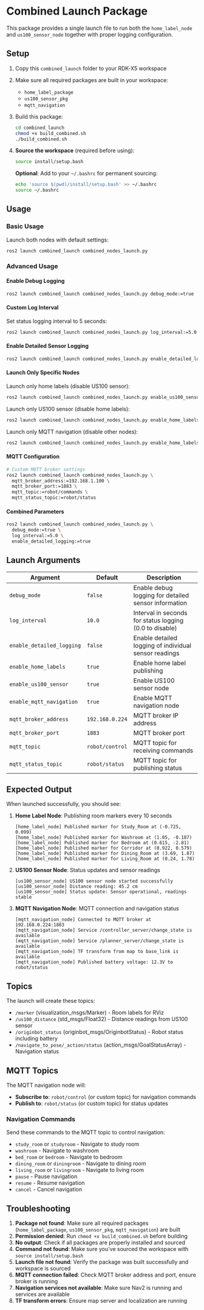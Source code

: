 # Combined Launch Package

This package provides a single launch file to run both the `home_label_node` and `us100_sensor_node` together with proper logging configuration.

## Setup

1. Copy this `combined_launch` folder to your RDK-X5 workspace
2. Make sure all required packages are built in your workspace:
   - `home_label_package`
   - `us100_sensor_pkg`
   - `mqtt_navigation`
3. Build this package:
   ```bash
   cd combined_launch
   chmod +x build_combined.sh
   ./build_combined.sh
   ```
4. **Source the workspace** (required before using):
   ```bash
   source install/setup.bash
   ```
   
   **Optional**: Add to your `~/.bashrc` for permanent sourcing:
   ```bash
   echo 'source $(pwd)/install/setup.bash' >> ~/.bashrc
   source ~/.bashrc
   ```

## Usage

### Basic Usage
Launch both nodes with default settings:
```bash
ros2 launch combined_launch combined_nodes_launch.py
```

### Advanced Usage

#### Enable Debug Logging
```bash
ros2 launch combined_launch combined_nodes_launch.py debug_mode:=true
```

#### Custom Log Interval
Set status logging interval to 5 seconds:
```bash
ros2 launch combined_launch combined_nodes_launch.py log_interval:=5.0
```

#### Enable Detailed Sensor Logging
```bash
ros2 launch combined_launch combined_nodes_launch.py enable_detailed_logging:=true
```

#### Launch Only Specific Nodes
Launch only home labels (disable US100 sensor):
```bash
ros2 launch combined_launch combined_nodes_launch.py enable_us100_sensor:=false
```

Launch only US100 sensor (disable home labels):
```bash
ros2 launch combined_launch combined_nodes_launch.py enable_home_labels:=false
```

Launch only MQTT navigation (disable other nodes):
```bash
ros2 launch combined_launch combined_nodes_launch.py enable_home_labels:=false enable_us100_sensor:=false
```

#### MQTT Configuration
```bash
# Custom MQTT broker settings
ros2 launch combined_launch combined_nodes_launch.py \
  mqtt_broker_address:=192.168.1.100 \
  mqtt_broker_port:=1883 \
  mqtt_topic:=robot/commands \
  mqtt_status_topic:=robot/status
```

#### Combined Parameters
```bash
ros2 launch combined_launch combined_nodes_launch.py \
  debug_mode:=true \
  log_interval:=5.0 \
  enable_detailed_logging:=true
```

## Launch Arguments

| Argument | Default | Description |
|----------|---------|-------------|
| `debug_mode` | `false` | Enable debug logging for detailed sensor information |
| `log_interval` | `10.0` | Interval in seconds for status logging (0.0 to disable) |
| `enable_detailed_logging` | `false` | Enable detailed logging of individual sensor readings |
| `enable_home_labels` | `true` | Enable home label publishing |
| `enable_us100_sensor` | `true` | Enable US100 sensor node |
| `enable_mqtt_navigation` | `true` | Enable MQTT navigation node |
| `mqtt_broker_address` | `192.168.0.224` | MQTT broker IP address |
| `mqtt_broker_port` | `1883` | MQTT broker port |
| `mqtt_topic` | `robot/control` | MQTT topic for receiving commands |
| `mqtt_status_topic` | `robot/status` | MQTT topic for publishing status |

## Expected Output

When launched successfully, you should see:

1. **Home Label Node**: Publishing room markers every 10 seconds
   ```
   [home_label_node] Published marker for Study_Room at (-0.725, 0.099)
   [home_label_node] Published marker for Washroom at (1.05, -0.187)
   [home_label_node] Published marker for Bedroom at (0.615, -2.81)
   [home_label_node] Published marker for Corridor at (0.922, 0.579)
   [home_label_node] Published marker for Dining_Room at (3.69, 1.87)
   [home_label_node] Published marker for Living_Room at (0.24, 1.78)
   ```

2. **US100 Sensor Node**: Status updates and sensor readings
   ```
   [us100_sensor_node] US100 sensor node started successfully
   [us100_sensor_node] Distance reading: 45.2 cm
   [us100_sensor_node] Status update: Sensor operational, readings stable
   ```

3. **MQTT Navigation Node**: MQTT connection and navigation status
   ```
   [mqtt_navigation_node] Connected to MQTT broker at 192.168.0.224:1883
   [mqtt_navigation_node] Service /controller_server/change_state is available
   [mqtt_navigation_node] Service /planner_server/change_state is available
   [mqtt_navigation_node] TF transform from map to base_link is available
   [mqtt_navigation_node] Published battery voltage: 12.3V to robot/status
   ```

## Topics

The launch will create these topics:
- `/marker` (visualization_msgs/Marker) - Room labels for RViz
- `/us100_distance` (std_msgs/Float32) - Distance readings from US100 sensor
- `/originbot_status` (originbot_msgs/OriginbotStatus) - Robot status including battery
- `/navigate_to_pose/_action/status` (action_msgs/GoalStatusArray) - Navigation status

## MQTT Topics

The MQTT navigation node will:
- **Subscribe to**: `robot/control` (or custom topic) for navigation commands
- **Publish to**: `robot/status` (or custom topic) for status updates

### Navigation Commands

Send these commands to the MQTT topic to control navigation:
- `study_room` or `studyroom` - Navigate to study room
- `washroom` - Navigate to washroom  
- `bed_room` or `bedroom` - Navigate to bedroom
- `dining_room` or `diningroom` - Navigate to dining room
- `living_room` or `livingroom` - Navigate to living room
- `pause` - Pause navigation
- `resume` - Resume navigation
- `cancel` - Cancel navigation

## Troubleshooting

1. **Package not found**: Make sure all required packages (`home_label_package`, `us100_sensor_pkg`, `mqtt_navigation`) are built
2. **Permission denied**: Run `chmod +x build_combined.sh` before building
3. **No output**: Check if all packages are properly installed and sourced
4. **Command not found**: Make sure you've sourced the workspace with `source install/setup.bash`
5. **Launch file not found**: Verify the package was built successfully and workspace is sourced
6. **MQTT connection failed**: Check MQTT broker address and port, ensure broker is running
7. **Navigation services not available**: Make sure Nav2 is running and services are available
8. **TF transform errors**: Ensure map server and localization are running 